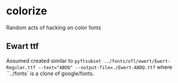 # colorize
Random acts of hacking on color fonts

## Ewart ttf

Assumed created similar to `pyftsubset ../fonts/ofl/ewert/Ewert-Regular.ttf --text="ABDQ" --output-file=./Ewert-ABDQ.ttf`
where ``../fonts` is a clone of google/fonts.